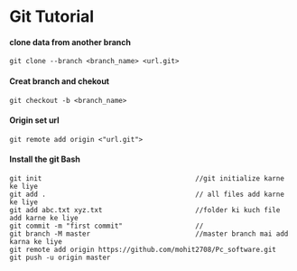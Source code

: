 # Git Tutorial

#### clone data from another branch
```git
git clone --branch <branch_name> <url.git>
```
#### Creat branch and chekout
```git
git checkout -b <branch_name>
```
#### Origin set url
```git 
git remote add origin <"url.git">
```


#### Install the git Bash
```git
git init                                      //git initialize karne ke liye
git add .                                     // all files add karne ke liye
git add abc.txt xyz.txt                       //folder ki kuch file add karne ke liye
git commit -m "first commit"                  //
git branch -M master                          //master branch mai add karna ke liye
git remote add origin https://github.com/mohit2708/Pc_software.git    
git push -u origin master
```

#### 

